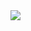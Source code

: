 <img src="https://camo.githubusercontent.com/af4da5d360238feb28fd62a6802783f7a9b8f46e6add4f9a23da1f962815a2dc/68747470733a2f2f7472796861636b6d652d6261646765732e73332e616d617a6f6e6177732e636f6d2f636f7a75782e706e67)https://camo.githubusercontent.com/af4da5d360238feb28fd62a6802783f7a9b8f46e6add4f9a23da1f962815a2dc/68747470733a2f2f7472796861636b6d652d6261646765732e73332e616d617a6f6e6177732e636f6d2f636f7a75782e706e67">
